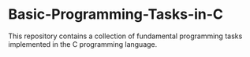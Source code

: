 # Basic-Programming-Tasks-in-C
This repository contains a collection of fundamental programming tasks implemented in the C programming language. 
